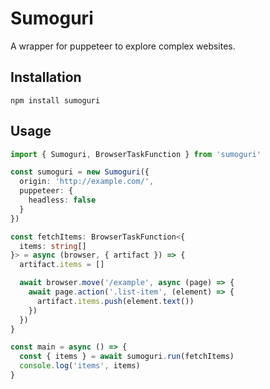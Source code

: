 # Sumoguri

A wrapper for puppeteer to explore complex websites.

## Installation

```
npm install sumoguri
```

## Usage

```ts
import { Sumoguri, BrowserTaskFunction } from 'sumoguri'

const sumoguri = new Sumoguri({
  origin: 'http://example.com/',
  puppeteer: {
    headless: false
  }
})

const fetchItems: BrowserTaskFunction<{
  items: string[]
}> = async (browser, { artifact }) => {
  artifact.items = []

  await browser.move('/example', async (page) => {
    await page.action('.list-item', (element) => {
      artifact.items.push(element.text())
    })
  })
}

const main = async () => {
  const { items } = await sumoguri.run(fetchItems)
  console.log('items', items)
}
```
